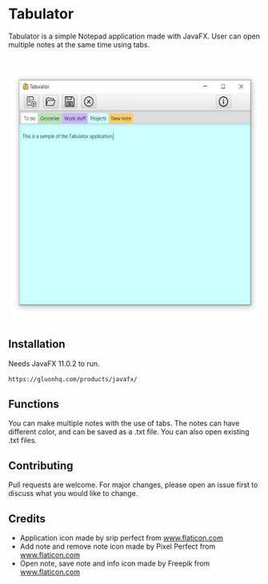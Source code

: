 # Tabulator 

Tabulator is a simple Notepad application made with JavaFX. User can open multiple notes at the same time using tabs.

<!-- PROJECT LOGO -->
<br />
<p align="center">
  <a>
    <img src="src/graphic/Sample.png" alt="Logo" width="600" height="500">
  </a>
</p>

## Installation

Needs JavaFX 11.0.2 to run.

```bash
https://gluonhq.com/products/javafx/
```

## Functions

You can make multiple notes with the use of tabs. The notes can have different color, and can be saved as a .txt file. You can also open existing .txt files.


## Contributing
Pull requests are welcome. For major changes, please open an issue first to discuss what you would like to change.

## Credits
 * Application icon made by srip perfect from www.flaticon.com
 * Add note and remove note icon made by Pixel Perfect from www.flaticon.com
 * Open note, save note and info icon made by Freepik from www.flaticon.com

